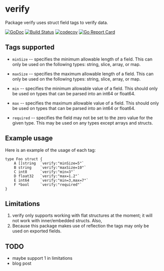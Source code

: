 # verify

Package verify uses struct field tags to verify data.

[![GoDoc](https://godoc.org/github.com/codyoss/verify?status.svg)](https://godoc.org/github.com/codyoss/verify)
[![Build Status](https://cloud.drone.io/api/badges/codyoss/verify/status.svg)](https://cloud.drone.io/codyoss/verify)
[![codecov](https://codecov.io/gh/codyoss/verify/branch/master/graph/badge.svg)](https://codecov.io/gh/codyoss/verify)
[![Go Report Card](https://goreportcard.com/badge/github.com/codyoss/verify)](https://goreportcard.com/report/github.com/codyoss/verify)

## Tags supported

- `minSize` -- specifies the minimum allowable length of a field. This can only be used on the following types: string,
slice, array, or map.

- `maxSize` -- specifies the maximum allowable length of a field. This can only be used on the following types: string,
slice, array, or map.

- `min` -- specifies the minimum allowable value of a field. This should only be used on types that can be parsed into
an int64 or float64.

- `max` -- specifies the maximum allowable value of a field. This should only be used on types that can be parsed into
an int64 or float64.

- `required` -- specifies the field may not be set to the zero value for the given type. This may be used on any types
except arrays and structs.

## Example usage

Here is an example of the usage of each tag:

```golang
type Foo struct {
    A []string  `verify:"minSize=5"`
    B string    `verify:"maxSize=10"`
    C int8      `verify:"min=3"`
    D float32   `verify:"max=1.2"`
    E int64     `verify:"min=3,max=7"`
    F *bool     `verify:"required"`
}
```

## Limitations

1. verify only supports working with flat structures at the moment; it will not work with inner/embedded structs. Also,
2. Because this package makes use of reflection the tags may only be used on exported fields.

## TODO

- maybe support 1 in limitations
- blog post